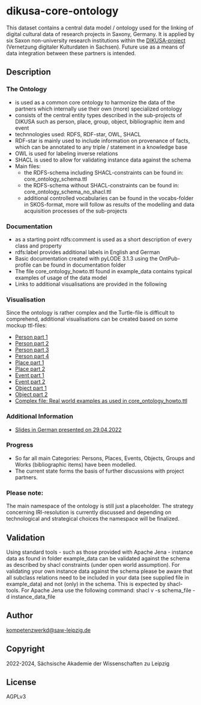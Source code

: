 # dikusa-core-ontology

This dataset contains a central data model / ontology used for the linking of digital cultural data of research projects in Saxony, Germany. It is applied by six Saxon non-university research institutions within the [DIKUSA-project](https://www.saw-leipzig.de/de/projekte/dikusa) (Vernetzung digitaler Kulturdaten in Sachsen). Future use as a means of data integration between these partners is intended.

## Description

### The Ontology
* is used as a common core ontology to harmonize the data of the partners which internally use their own (more) specialized ontology 
* consists of the central entity types described in the sub-projects of DIKUSA such as person, place, group, object, bibliographic item and event
* technnologies used: RDFS, RDF-star, OWL, SHACL
* RDF-star is mainly used to include information on provenance of facts, which can be annotated to any triple / statement in a knowledge base
* OWL is used for labeling inverse relations
* SHACL is used to allow for validating instance data against the schema
* Main files:
  * the RDFS-schema including SHACL-constraints can be found in: core_ontology_schema.ttl
  * the RDFS-schema without SHACL-constraints can be found in: core_ontology_schema_no_shacl.ttl
  * additional controlled vocabularies can be found in the vocabs-folder in SKOS-format, more will follow as results of the modelling and data acquisition processes of the sub-projects

### Documentation
* as a starting point rdfs:comment is used as a short description of every class and property
* rdfs:label provides additional labels in English and German
* Basic documentation created with pyLODE 3.1.3 using the OntPub-profile can be found in documentation folder
* The file core_ontology_howto.ttl found in example_data contains typical examples of usage of the data model
* Links to additional visualisations are provided in the following

### Visualisation
Since the ontology is rather complex and the Turtle-file is difficult to comprehend, additional visualisations can be created based on some mockup ttl-files:
* [Person part 1](https://www.ldf.fi/service/rdf-grapher?rdf=https://raw.githubusercontent.com/KompetenzwerkD/dikusa-core-ontology/main/documentation/visualisation/person_test_1.ttl&from=ttl&to=png)
* [Person part 2](https://www.ldf.fi/service/rdf-grapher?rdf=https://raw.githubusercontent.com/KompetenzwerkD/dikusa-core-ontology/main/documentation/visualisation/person_test_2.ttl&from=ttl&to=png)
* [Person part 3](https://www.ldf.fi/service/rdf-grapher?rdf=https://raw.githubusercontent.com/KompetenzwerkD/dikusa-core-ontology/main/documentation/visualisation/person_test_3.ttl&from=ttl&to=png)
* [Person part 4](https://www.ldf.fi/service/rdf-grapher?rdf=https://raw.githubusercontent.com/KompetenzwerkD/dikusa-core-ontology/main/documentation/visualisation/person_test_4.ttl&from=ttl&to=png)
* [Place part 1](https://www.ldf.fi/service/rdf-grapher?rdf=https://raw.githubusercontent.com/KompetenzwerkD/dikusa-core-ontology/main/documentation/visualisation/place_test_1.ttl&from=ttl&to=png)
* [Place part 2](https://www.ldf.fi/service/rdf-grapher?rdf=https://raw.githubusercontent.com/KompetenzwerkD/dikusa-core-ontology/main/documentation/visualisation/place_test_2.ttl&from=ttl&to=png)
* [Event part 1](https://www.ldf.fi/service/rdf-grapher?rdf=https://raw.githubusercontent.com/KompetenzwerkD/dikusa-core-ontology/main/documentation/visualisation/event_test_1.ttl&from=ttl&to=png)
* [Event part 2](https://www.ldf.fi/service/rdf-grapher?rdf=https://raw.githubusercontent.com/KompetenzwerkD/dikusa-core-ontology/main/documentation/visualisation/event_test_2.ttl&from=ttl&to=png)
* [Object part 1](https://www.ldf.fi/service/rdf-grapher?rdf=https://raw.githubusercontent.com/KompetenzwerkD/dikusa-core-ontology/main/documentation/visualisation/object_test_1.ttl&from=ttl&to=png)
* [Object part 2](https://www.ldf.fi/service/rdf-grapher?rdf=https://raw.githubusercontent.com/KompetenzwerkD/dikusa-core-ontology/main/documentation/visualisation/object_test_2.ttl&from=ttl&to=png)
* [Complex file: Real world examples as used in core_ontology_howto.ttl](https://www.ldf.fi/service/rdf-grapher?rdf=https://raw.githubusercontent.com/KompetenzwerkD/dikusa-core-ontology/main/example_data/core_ontology_howto_no_rdfstar.ttl&from=ttl&to=png)

### Additional Information
* [Slides in German presented on 29.04.2022](https://github.com/KompetenzwerkD/dikusa-core-ontology/blob/main/documentation/Dikusa%20Datenmodell%20Folien%2029.04.2022.pdf)

### Progress
* So far all main Categories: Persons, Places, Events, Objects, Groups and Works (bibliographic items) have been modelled.
* The current state forms the basis of further discussions with project partners.

### Please note:
The main namespace of the ontology is still just a placeholder. The strategy concerning IRI-resolution is currently discussed and depending on technological and strategical choices the namespace will be finalized.

## Validation

Using standard tools - such as those provided with Apache Jena - instance data as found in folder example_data can be validated against the schema as described by shacl constraints (under open world assumption). For validating your own instance data against the schema please be aware that all subclass relations need to be included in your data (see supplied file in example_data) and not (only) in the schema. This is expected by shacl-tools.
For Apache Jena use the following command: shacl v -s schema_file -d instance_data_file 

## Author

kompetenzwerkd@saw-leipzig.de

## Copyright

2022-2024, Sächsische Akademie der Wissenschaften zu Leipzig

## License

AGPLv3
